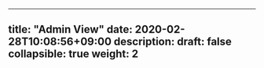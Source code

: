 
---
title: "Admin View"
date: 2020-02-28T10:08:56+09:00
description: 
draft: false
collapsible: true
weight: 2
---